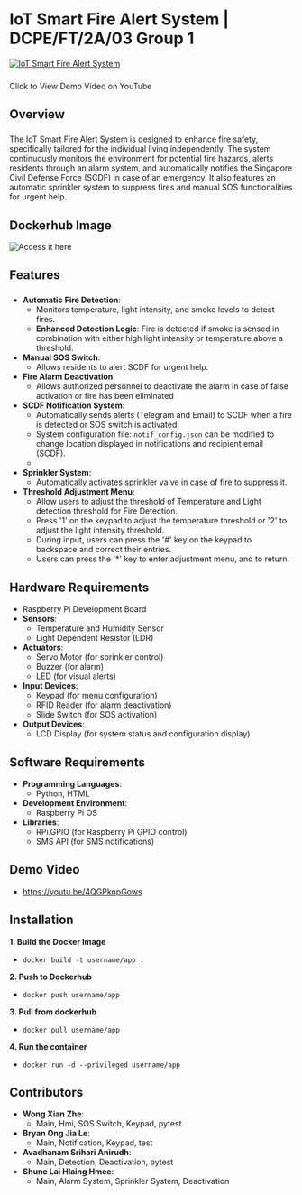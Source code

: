 # IoT Smart Fire Alert System | DCPE/FT/2A/03 Group 1
[![IoT Smart Fire Alert System](https://img.youtube.com/vi/4QGPknpGows/0.jpg)](https://youtu.be/4QGPknpGows)
###
Click to View Demo Video on YouTube
###
## Overview
### 
The IoT Smart Fire Alert System is designed to enhance fire safety, specifically tailored for the individual living independently. The system continuously monitors the environment for potential fire hazards, alerts residents through an alarm system, and automatically notifies the Singapore Civil Defense Force (SCDF) in case of an emergency. It also features an automatic sprinkler system to suppress fires and manual SOS functionalities for urgent help.
## Dockerhub Image
![Access it here](https://hub.docker.com/repository/docker/bryrybry/devops_grp1_2a03)
## Features
### 
- **Automatic Fire Detection**:
  - Monitors temperature, light intensity, and smoke levels to detect fires.
  - **Enhanced Detection Logic**: Fire is detected if smoke is sensed in combination with either high light intensity or temperature above a threshold.
- **Manual SOS Switch**: 
  - Allows residents to alert SCDF for urgent help.
- **Fire Alarm Deactivation**: 
  - Allows authorized personnel to deactivate the alarm in case of false activation or fire has been eliminated
- **SCDF Notification System**: 
  - Automatically sends alerts (Telegram and Email) to SCDF when a fire is detected or SOS switch is activated.
  - System configuration file: `notif_config.json` can be modified to change location displayed in notifications and recipient email (SCDF).
  - 
- **Sprinkler System**: 
  - Automatically activates sprinkler valve in case of fire to suppress it.
- **Threshold Adjustment Menu**: 
  - Allow users to adjust the threshold of Temperature and Light detection threshold for Fire Detection. 
  - Press '1' on the keypad to adjust the temperature threshold or '2' to adjust the light intensity threshold. 
  - During input, users can press the '#' key on the keypad to backspace and correct their entries.
  - Users can press the '*' key to enter adjustment menu, and to return.
## Hardware Requirements
- Raspberry Pi Development Board
- **Sensors**:
  - Temperature and Humidity Sensor
  - Light Dependent Resistor (LDR)
- **Actuators**:
  - Servo Motor (for sprinkler control)
  - Buzzer (for alarm)
  - LED (for visual alerts)
- **Input Devices**:
  - Keypad (for menu configuration)
  - RFID Reader (for alarm deactivation)
  - Slide Switch (for SOS activation)
- **Output Devices**:
  - LCD Display (for system status and configuration display)
## Software Requirements
- **Programming Languages**:
  - Python, HTML
- **Development Environment**:
  - Raspberry Pi OS 
- **Libraries**:
  - RPi.GPIO (for Raspberry Pi GPIO control)
  - SMS API (for SMS notifications)
## Demo Video
- https://youtu.be/4QGPknpGows
## Installation
**1. Build the Docker Image**
- `docker build -t username/app .`
  
**2. Push to Dockerhub**
- `docker push username/app`
  
**3. Pull from dockerhub**
- `docker pull username/app`
  
**4. Run the container**
- `docker run -d --privileged username/app`

## Contributors
- **Wong Xian Zhe**:
  - Main, Hmi, SOS Switch, Keypad, pytest
- **Bryan Ong Jia Le**:
  - Main, Notification, Keypad, test
- **Avadhanam Srihari Anirudh**:
  - Main, Detection, Deactivation, pytest
- **Shune Lai Hlaing Hmee**:
  - Main, Alarm System, Sprinkler System, Deactivation
